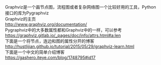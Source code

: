 Graphviz是一个画节点图，流程图或者复杂网络图一个比较好用的工具，Python接口的库为Pygraphviz  
Graphviz的主页  
http://www.graphviz.org/documentation/  
Pygraphviz中的大多数属性都和Graphviz中的一样，可以参考  
https://graphviz.gitlab.io/_pages/doc/info/attrs.html#a:len  
下面是一个将节点，连边和图的属性分开的博客  
http://hustlijian.github.io/tutorial/2015/05/29/graphviz-learn.html  
下面是一个中文的简单介绍博客  
https://gashero.iteye.com/blog/1748795#id17  

